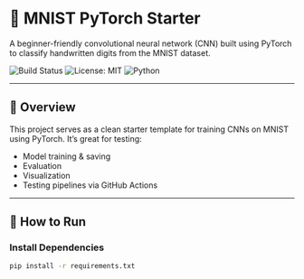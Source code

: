 # 🧠 MNIST PyTorch Starter

A beginner-friendly convolutional neural network (CNN) built using PyTorch to classify handwritten digits from the MNIST dataset.

![Build Status](https://github.com/absolute-antwaun/ai-projects/actions/workflows/python.yml/badge.svg)
![License: MIT](https://img.shields.io/badge/License-MIT-yellow.svg)
![Python](https://img.shields.io/badge/Python-3.10-blue.svg)

---

## 🧾 Overview

This project serves as a clean starter template for training CNNs on MNIST using PyTorch. It’s great for testing:
- Model training & saving
- Evaluation
- Visualization
- Testing pipelines via GitHub Actions

---

## 🚀 How to Run

### Install Dependencies
```bash
pip install -r requirements.txt

